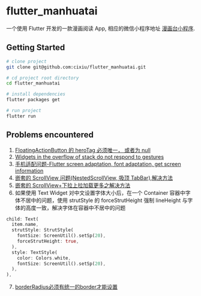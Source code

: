 # flutter_manhuatai

一个使用 Flutter 开发的一款漫画阅读 App, 相应的微信小程序地址 [漫画台小程序](https://github.com/cixiu/manhuatai-miniapp).

## Getting Started

```bash
# clone project
git clone git@github.com:cixiu/flutter_manhuatai.git

# cd project root directory
cd flutter_manhuatai

# install dependencies
flutter packages get

# run project
flutter run
```

## Problems encountered

1. [FloatingActionButton 的 heroTag 必须唯一， 或者为 null](https://stackoverflow.com/questions/53265299/flutter-gridview-causes-navigator-push-error)
2. [Widgets in the overflow of stack do not respond to gestures](https://github.com/flutter/flutter/issues/19445)
3. [手机适配问题-Flutter screen adaptation, font adaptation, get screen information](https://github.com/OpenFlutter/flutter_screenutil)
4. [嵌套的 ScrollView 问题(NestedScrollView, 吸顶 TabBar),解决方法](https://github.com/fluttercandies/extended_nested_scroll_view)
5. [嵌套的 ScrollView+下拉上拉加载更多之解决方法](https://github.com/fluttercandies/loading_more_list)
6. 如果使用 Text Widget 对中文设置字体大小后，在一个 Container 容器中字体不居中的问题，使用 strutStyle 的 forceStrutHeight 强制 lineHeight 与字体的高度一致，解决字体在容器中不居中的问题

```dart
child: Text(
  item.name,
  strutStyle: StrutStyle(
    fontSize: ScreenUtil().setSp(20),
    forceStrutHeight: true,
  ),
  style: TextStyle(
    color: Colors.white,
    fontSize: ScreenUtil().setSp(20),
  ),
),
```
7. [borderRadius必须有统一的border才能设置](https://github.com/flutter/flutter/issues/12583)
